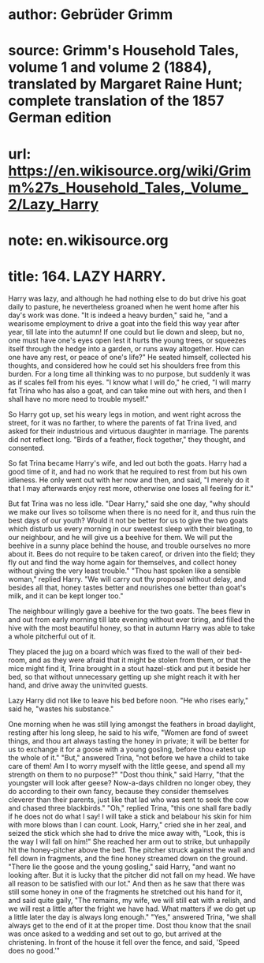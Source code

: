 # author: Gebrüder Grimm
# source: Grimm's Household Tales, volume 1 and volume 2 (1884), translated by Margaret Raine Hunt; complete translation of the 1857 German edition
# url: https://en.wikisource.org/wiki/Grimm%27s_Household_Tales,_Volume_2/Lazy_Harry
# note: en.wikisource.org
# title: 164. LAZY HARRY. 

 Harry was lazy, and although he had nothing else to do but drive his goat daily to pasture, he nevertheless groaned when he went home after his day's work was done. "It is indeed a heavy burden," said he, "and a wearisome employment to drive a goat into the field this way year after year, till late into the autumn! If one could but lie down and sleep, but no, one must have one's eyes open lest it hurts the young trees, or squeezes itself through the hedge into a garden, or runs away altogether. How can one have any rest, or peace of one's life?" He seated himself, collected his thoughts, and considered how he could set his shoulders free from this burden. For a long time all thinking was to no purpose, but suddenly it was as if scales fell from his eyes. "I know what I will do," he cried, "I will marry fat Trina who has also a goat, and can take mine out with hers, and then I shall have no more need to trouble myself." 

So Harry got up, set his weary legs in motion, and went right across the street, for it was no farther, to where the parents of fat Trina lived, and asked for their industrious and virtuous daughter in marriage. The parents did not reflect long. "Birds of a feather, flock together," they thought, and consented. 

So fat Trina became Harry's wife, and led out both the goats. Harry had a good time of it, and had no work that he required to rest from but his own idleness. He only went out with her now and then, and said, "I merely do it that I may afterwards enjoy rest more, otherwise one loses all feeling for it." 

But fat Trina was no less idle. "Dear Harry," said she one day, "why should we make our lives so toilsome when there is no need for it, and thus ruin the best days of our youth? Would it not be better for us to give the two goats which disturb us every morning in our sweetest sleep with their bleating, to our neighbour, and he will give us a beehive for them. We will put the beehive in a sunny place behind the house, and trouble ourselves no more about it. Bees do not require to be taken care ​of, or driven into the field; they fly out and find the way home again for themselves, and collect honey without giving the very least trouble." "Thou hast spoken like a sensible woman," replied Harry. "We will carry out thy proposal without delay, and besides all that, honey tastes better and nourishes one better than goat's milk, and it can be kept longer too." 

The neighbour willingly gave a beehive for the two goats. The bees flew in and out from early morning till late evening without ever tiring, and filled the hive with the most beautiful honey, so that in autumn Harry was able to take a whole pitcherful out of it. 

They placed the jug on a board which was fixed to the wall of their bed-room, and as they were afraid that it might be stolen from them, or that the mice might find it, Trina brought in a stout hazel-stick and put it beside her bed, so that without unnecessary getting up she might reach it with her hand, and drive away the uninvited guests. 

Lazy Harry did not like to leave his bed before noon. "He who rises early," said he, "wastes his substance." 

One morning when he was still lying amongst the feathers in broad daylight, resting after his long sleep, he said to his wife, "Women are fond of sweet things, and thou art always tasting the honey in private; it will be better for us to exchange it for a goose with a young gosling, before thou eatest up the whole of it." "But," answered Trina, "not before we have a child to take care of them! Am I to worry myself with the little geese, and spend all my strength on them to no purpose?" "Dost thou think," said Harry, "that the youngster will look after geese? Now-a-days children no longer obey, they do according to their own fancy, because they consider themselves cleverer than their parents, just like that lad who was sent to seek the cow and chased three blackbirds." "Oh," replied Trina, "this one shall fare badly if he does not do what I say! I will take a stick and belabour his skin for him with more blows than I can count. Look, Harry," cried she in her zeal, and seized the stick which she had to drive the mice away with, "Look, this is the way I will fall on him!" She reached her ​arm out to strike, but unhappily hit the honey-pitcher above the bed. The pitcher struck against the wall and fell down in fragments, and the fine honey streamed down on the ground. "There lie the goose and the young gosling," said Harry, "and want no looking after. But it is lucky that the pitcher did not fall on my head. We have all reason to be satisfied with our lot." And then as he saw that there was still some honey in one of the fragments he stretched out his hand for it, and said quite gaily, "The remains, my wife, we will still eat with a relish, and we will rest a little after the fright we have had. What matters if we do get up a little later the day is always long enough." "Yes," answered Trina, "we shall always get to the end of it at the proper time. Dost thou know that the snail was once asked to a wedding and set out to go, but arrived at the christening. In front of the house it fell over the fence, and said, 'Speed does no good.'" 

